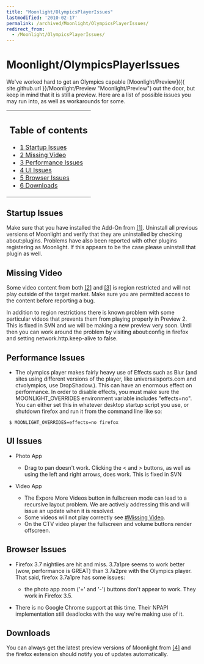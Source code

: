 ```yaml
---
title: "Moonlight/OlympicsPlayerIssues"
lastmodified: '2010-02-17'
permalink: /archived/Moonlight/OlympicsPlayerIssues/
redirect_from:
  - /Moonlight/OlympicsPlayerIssues/
---
```


Moonlight/OlympicsPlayerIssues
==============================

We've worked hard to get an Olympics capable [Moonlight/Preview]({{ site.github.url }}/Moonlight/Preview "Moonlight/Preview") out the door, but keep in mind that it is still a preview. Here are a list of possible issues you may run into, as well as workarounds for some.

<table>
<col width="100%" />
<tbody>
<tr class="odd">
<td align="left"><h2>Table of contents</h2>
<ul>
<li><a href="#startup-issues">1 Startup Issues</a></li>
<li><a href="#missing-video">2 Missing Video</a></li>
<li><a href="#performance-issues">3 Performance Issues</a></li>
<li><a href="#ui-issues">4 UI Issues</a></li>
<li><a href="#browser-issues">5 Browser Issues</a></li>
<li><a href="#downloads">6 Downloads</a></li>
</ul></td>
</tr>
</tbody>
</table>

Startup Issues
--------------

Make sure that you have installed the Add-On from [[1]](http://www.go-mono.com/moonlight/prerelease.aspx). Uninstall all previous versions of Moonlight and verify that they are uninstalled by checking about:plugins. Problems have also been reported with other plugins registering as Moonlight. If this appears to be the case please uninstall that plugin as well.

Missing Video
-------------

Some video content from both [[2]](http://nbcolympics.com/) and [[3]](http://ctvolympics.com) is region restricted and will not play outside of the target market. Make sure you are permitted access to the content before reporting a bug.

In addition to region restrictions there is known problem with some particular videos that prevents them from playing properly in Preview 2. This is fixed in SVN and we will be making a new preview very soon. Until then you can work around the problem by visiting about:config in firefox and setting network.http.keep-alive to false.

Performance Issues
------------------

-   The olympics player makes fairly heavy use of Effects such as Blur (and sites using different versions of the player, like universalsports.com and ctvolympics, use DropShadow.). This can have an enormous effect on performance. In order to disable effects, you must make sure the MOONLIGHT\_OVERRIDES environment variable includes "effects=no". You can either set this in whatever desktop startup script you use, or shutdown firefox and run it from the command line like so:

<!-- -->

     $ MOONLIGHT_OVERRIDES=effects=no firefox

UI Issues
---------

-   Photo App
    -   Drag to pan doesn't work. Clicking the \< and \> buttons, as well as using the left and right arrows, does work. This is fixed in SVN

-   Video App
    -   The Expore More Videos button in fullscreen mode can lead to a recursive layout problem. We are actively addressing this and will issue an update when it is resolved.
    -   Some videos will not play correctly see [\#Missing Video](#missing-video).
    -   On the CTV video player the fullscreen and volume buttons render offscreen.

Browser Issues
--------------

-   Firefox 3.7 nightlies are hit and miss. 3.7a1pre seems to work better (wow, performance is GREAT) than 3.7a2pre with the Olympics player. That said, firefox 3.7a1pre has some issues:
    -   the photo app zoom ('+' and '-') buttons don't appear to work. They work in Firefox 3.5.

-   There is no Google Chrome support at this time. Their NPAPI implementation still deadlocks with the way we're making use of it.

Downloads
---------

You can always get the latest preview versions of Moonlight from [[4]](http://www.go-mono.com/moonlight/prerelease.aspx) and the firefox extension should notify you of updates automatically.

